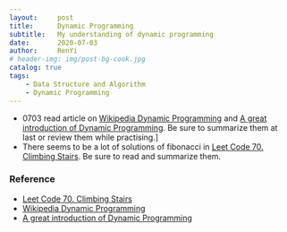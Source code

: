 ```yaml
---
layout:     post
title:      Dynamic Programming
subtitle:   My understanding of dynamic programming
date:       2020-07-03
author:     RenYi
# header-img: img/post-bg-cook.jpg
catalog: true
tags:
    - Data Structure and Algorithm
    - Dynamic Programming
---
```


- 0703 read article on [Wikipedia Dynamic Programming](https://en.wikipedia.org/wiki/Dynamic_programming) and [A great introduction of Dynamic Programming](https://www.hackerearth.com/zh/practice/algorithms/dynamic-programming/introduction-to-dynamic-programming-1/tutorial/). Be sure to summarize them at last or review them while practising.]
- There seems to be a lot of solutions of fibonacci in [Leet Code 70. Climbing Stairs](https://leetcode.com/problems/climbing-stairs/). Be sure to read and summarize them.

### Reference
- [Leet Code 70. Climbing Stairs](https://leetcode.com/problems/climbing-stairs/)
- [Wikipedia Dynamic Programming](https://en.wikipedia.org/wiki/Dynamic_programming)
- [A great introduction of Dynamic Programming](https://www.hackerearth.com/zh/practice/algorithms/dynamic-programming/introduction-to-dynamic-programming-1/tutorial/)
<!-- - [Data Structure and Algorithm from Junhui Deng(Binary Search Version C)](https://dsa.cs.tsinghua.edu.cn/~deng/ds/dsacpp/index.htm/) -->
